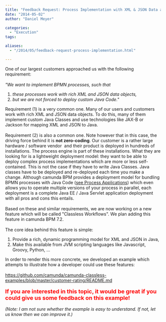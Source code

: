 ```yaml
---
title: "Feedback Request: Process Implementation with XML & JSON Data and Scripting Languages"
date: "2014-05-02"
author: "Daniel Meyer"

categories:
  - "Execution"
tags: 

aliases:
  - "/2014/05/feedback-request-process-implementation.html"

---
```


<div>
One of our largest customers approached us with the following requirement:<br />
<br />
<i>"We want to implement BPMN processes, such that&nbsp;</i><br />
<ol>
<li><i>these processes work with rich XML and JSON data objects,</i></li>
<li><i>but we are not forced to deploy custom Java Code."</i></li>
</ol>
<div>
Requirement (1) is a very common one. Many of our users and customers work with rich XML and JSON data objects. To do this, many of them implement custom Java Classes and use technologies like JAX-B or Jackson for mapping XML and JSON to Java.</div>
<div>
<br /></div>
<div>
Requirement (2) is also a common one. Note however that in this case, the driving force behind it is&nbsp;<b>not zero-coding</b>. Our customer is a rather large hardware / software vendor &nbsp;and their product is deployed in hundreds of installations. The process engine is part of these installations. What they are looking for is a lightweight deployment model: they want to be able to deploy complex process implementations which are more or less self-contained. This is not the case if they have to write Java Classes. Java classes have to be deployed and re-deployed each time you make a change. Although camunda BPM provides a deployment model for bundling BPMN processes with Java Code (<a href="http://docs.camunda.org/latest/guides/user-guide/#process-applications">see Process Applications</a>) which even allows you to operate multiple versions of your process in parallel, each deployment is a complete Java EE / Java Servlet application deployment with all pros and cons this entails.</div>
<div>
<br /></div>
<div>
Based on these and similar requirements, we are now working on a new feature which will be called "Classless Workflows". We plan adding this feature in camunda BPM 7.2.</div>
<div>
<br /></div>
<div>
The core idea behind this feature is simple:</div>
<div>
<ol>
<li>Provide a rich, dynamic programming model for XML and JSON in Java,</li>
<li>Make this available from JVM scripting languages like Javascript, Groovy, Python, ...</li>
</ol>
<div>
In order to render this more concrete, we developed an example which attempts to illustrate how a developer could use these features:&nbsp;</div>
</div>
<div>
<br /></div>
<div>
<a href="https://github.com/camunda/camunda-classless-examples/blob/master/customer-rating/README.md">https://github.com/camunda/camunda-classless-examples/blob/master/customer-rating/README.md</a></div>
<div>
<br /></div>
<div>
<b><span style="color: red; font-size: large;">If you are interested in this topic, it would be great if you could give us some feedback on this example!&nbsp;</span></b></div>
<div>
<br /></div>
<div>
<i>(Note: I am not sure whether the example is easy to understand. If not, let us know then we can improve it.)</i></div>

</div>